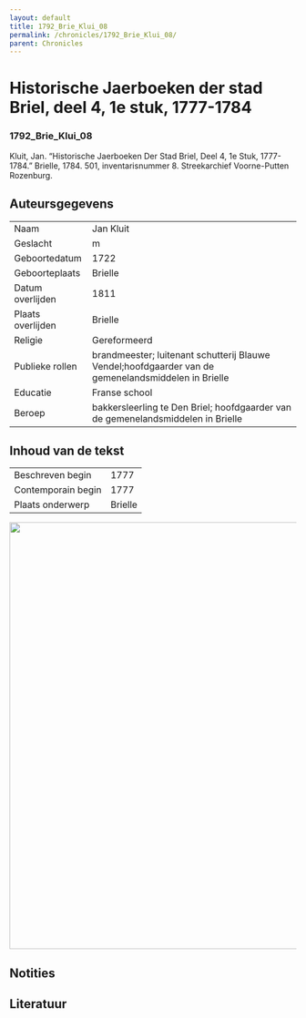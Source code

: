 ```yaml
---
layout: default
title: 1792_Brie_Klui_08
permalink: /chronicles/1792_Brie_Klui_08/
parent: Chronicles
--- 
```



# Historische Jaerboeken der stad Briel, deel 4, 1e stuk, 1777-1784 

### 1792_Brie_Klui_08 

Kluit, Jan. “Historische Jaerboeken Der Stad Briel, Deel 4, 1e Stuk, 1777-1784.” Brielle, 1784. 501, inventarisnummer 8. Streekarchief Voorne-Putten Rozenburg. 

## Auteursgegevens 

| | | 
| --------------- | --------------- | 
| Naam | Jan Kluit | 
| Geslacht | m | 
| Geboortedatum | 1722 | 
| Geboorteplaats | Brielle | 
| Datum overlijden | 1811 | 
| Plaats overlijden | Brielle | 
| Religie | Gereformeerd | 
| Publieke rollen | brandmeester; luitenant schutterij Blauwe Vendel;hoofdgaarder van de gemenelandsmiddelen in Brielle | 
| Educatie | Franse school | 
| Beroep | bakkersleerling te Den Briel; hoofdgaarder van de gemenelandsmiddelen in Brielle | 

## Inhoud van de tekst 

| | | 
| --------------- | --------------- | 
| Beschreven begin | 1777 | 
| Contemporain begin | 1777 | 
| Plaats onderwerp | Brielle | 

[<img src="..\..\barplots_chronicles\1792_Brie_Klui_08.jpg" width="750"/>](..\..\barplots_chronicles\1792_Brie_Klui_08.jpg) 

## Notities 

## Literatuur 

